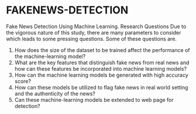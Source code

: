 # FAKENEWS-DETECTION
Fake News Detection Using Machine Learning.
Research Questions
Due to the vigorous nature of this study, there are many parameters to consider which leads to some pressing questions. Some of these questions are.
1. How does the size of the dataset to be trained affect the performance of the machine-learning model?
2. What are the key features that distinguish fake news from real news and how can these features be incorporated into machine learning models?
3. How can the machine learning models be generated with high accuracy score?
4. How can these models be utilized to flag fake news in real world setting and the authenticity of the news?
5. Can these machine-learning models be extended to web page for detection?
